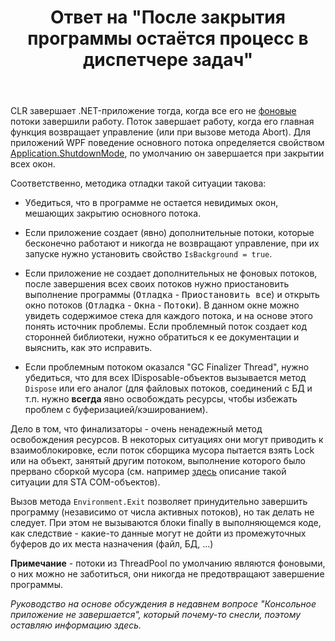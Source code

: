 ﻿---
title: "Ответ на \"После закрытия программы остаётся процесс в диспетчере задач\""
se.owner.user_id: 240512
se.owner.display_name: "MSDN.WhiteKnight"
se.owner.link: "https://ru.stackoverflow.com/users/240512/msdn-whiteknight"
se.answer_id: 770375
se.question_id: 668502
se.post_type: answer
se.score: 1
se.is_accepted: False
---
<p>CLR завершает .NET-приложение тогда, когда все его не <a href="https://msdn.microsoft.com/ru-ru/library/system.threading.thread.isbackground(v=vs.110).aspx" rel="nofollow noreferrer">фоновые</a> потоки завершили работу. Поток завершает работу, когда его главная функция возвращает управление (или при вызове метода Abort). Для приложений WPF поведение основного потока определяется свойством <a href="https://msdn.microsoft.com/en-us/library/system.windows.application.shutdownmode.aspx?f=255&amp;MSPPError=-2147217396" rel="nofollow noreferrer">Application.ShutdownMode</a>, по умолчанию он завершается при закрытии всех окон.</p>

<p>Соответственно, методика отладки такой ситуации такова:</p>

<ul>
<li><p>Убедиться, что в программе не остается невидимых окон, мешающих закрытию основного потока.</p></li>
<li><p>Если приложение создает (явно) дополнительные потоки, которые бесконечно работают и никогда не возвращают управление, при их запуске нужно установить свойство <code>IsBackground = true</code>. </p></li>
<li><p>Если приложение не создает дополнительных не фоновых потоков, после завершения всех своих потоков нужно приостановить выполнение программы (<kbd>Отладка</kbd> - <kbd>Приостановить все</kbd>) и открыть окно потоков (<kbd>Отладка</kbd> - <kbd>Окна</kbd> - <kbd>Потоки</kbd>). В данном окне можно увидеть содержимое стека для каждого потока, и на основе этого понять источник проблемы. Если проблемный поток создает код сторонней библиотеки, нужно обратиться к ее документации и выяснить, как это исправить.</p></li>
<li><p>Если проблемным потоком оказался "GC Finalizer Thread", нужно убедиться, что для всех IDisposable-объектов вызывается метод <code>Dispose</code> или его аналог (для файловых потоков, соединений с БД и т.п. нужно <strong>всегда</strong> явно освобождать ресурсы, чтобы избежать проблем с буферизацией/кэшированием). </p></li>
</ul>

<p>Дело в том, что финализаторы - очень ненадежный метод освобождения ресурсов. В некоторых ситуациях они могут приводить к взаимоблокировке, если поток сборщика мусора пытается взять Lock или на объект, занятый другим потоком, выполнение которого было прервано сборкой мусора (см. например <a href="http://blogs.microsoft.co.il/sasha/2010/06/30/sta-objects-and-the-finalizer-thread-tale-of-a-deadlock/" rel="nofollow noreferrer">здесь</a> описание такой ситуации для STA COM-объектов). </p>

<p>Вызов метода <code>Environment.Exit</code> позволяет принудительно завершить программу (независимо от числа активных потоков), но так делать не следует. При этом не вызываются блоки finally в выполняющемся коде, как следствие - какие-то данные могут не дойти из промежуточных буферов до их места назначения (файл, БД, ...)</p>

<p><strong>Примечание</strong> - потоки из ThreadPool по умолчанию являются фоновыми, о них можно не заботиться, они никогда не предотвращают  завершение программы.</p>

<p><em>Руководство на основе обсуждения в недавнем вопросе "Консольное приложение не завершается", который почему-то снесли, поэтому оставляю информацию здесь.</em></p>
